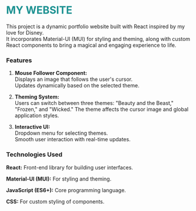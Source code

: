 <h1 style="color: #1c9191;"> MY WEBSITE </h1> 

This project is a dynamic portfolio website built with React inspired by my love for Disney.  
It incorporates Material-UI (MUI) for styling and theming, along with custom React components to bring a magical and engaging experience to life.

### Features

1. **Mouse Follower Component:**  
   Displays an image that follows the user's cursor.  
   Updates dynamically based on the selected theme.

2. **Theming System:**  
   Users can switch between three themes: "Beauty and the Beast," "Frozen," and "Wicked."
   The theme affects the cursor image and global application styles.

3. **Interactive UI:**  
    Dropdown menu for selecting themes.  
    Smooth user interaction with real-time updates.

### Technologies Used

**React:** Front-end library for building user interfaces.

**Material-UI (MUI):** For styling and theming.

**JavaScript (ES6+):** Core programming language.

**CSS:** For custom styling of components.
